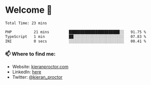 # Welcome 🦘

<!--START_SECTION:waka-->

```txt
Total Time: 23 mins

PHP          21 mins         ███████████████████████░░   91.75 %
TypeScript   1 min           ██░░░░░░░░░░░░░░░░░░░░░░░   07.83 %
INI          0 secs          ░░░░░░░░░░░░░░░░░░░░░░░░░   00.41 %
```

<!--END_SECTION:waka-->

### 📫 Where to find me:

-   Website: [kieranproctor.com](https://kieranproctor.com/)
-   LinkedIn: [here](https://www.linkedin.com/in/kieran-proctor-086b5a159/)
-   Twitter: [@kieran_proctor](https://twitter.com/kieran_proctor)
